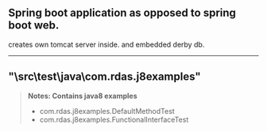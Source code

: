 Spring boot application as opposed to spring boot web.
-------------
creates own tomcat server inside.
and embedded derby db.


----------



"\src\test\java\com.rdas.j8examples"
-------------
> **Notes: Contains java8 examples**
> - com.rdas.j8examples.DefaultMethodTest
> - com.rdas.j8examples.FunctionalInterfaceTest